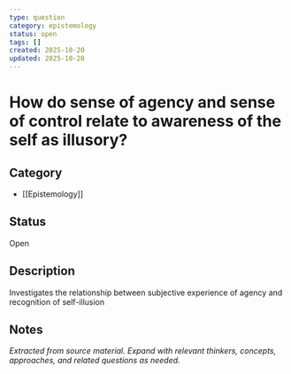 ```yaml
---
type: question
category: epistemology
status: open
tags: []
created: 2025-10-20
updated: 2025-10-20
---
```


# How do sense of agency and sense of control relate to awareness of the self as illusory?

## Category

- [[Epistemology]]

## Status

Open

## Description

Investigates the relationship between subjective experience of agency and recognition of self-illusion

## Notes

*Extracted from source material. Expand with relevant thinkers, concepts, approaches, and related questions as needed.*
